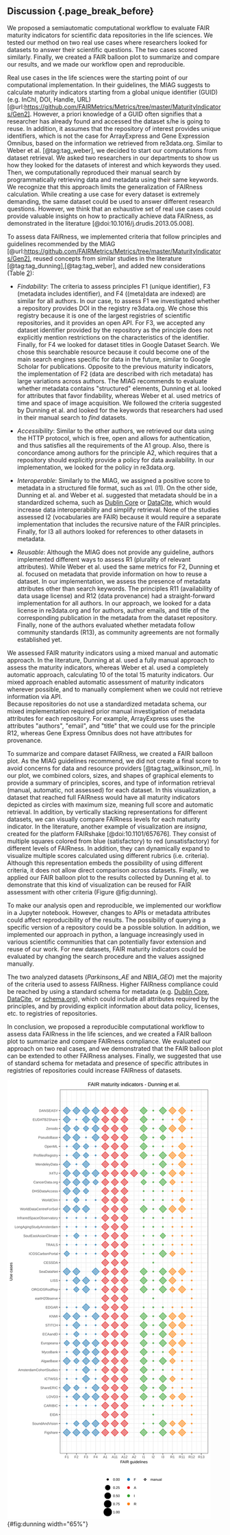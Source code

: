 ## Discussion {.page_break_before}

We proposed a semiautomatic computational workflow to evaluate FAIR maturity indicators for scientific data repositories in the life sciences.
We tested our method on two real use cases where researchers looked for datasets to answer their scientific questions.
The two cases scored similarly.
Finally, we created a FAIR balloon plot to summarize and compare our results, and we made our workflow open and reproducible.

Real use cases in the life sciences were the starting point of our computational implementation.
In their guidelines, the MIAG suggests to calculate maturity indicators starting from a global unique identifier (GUID) (e.g. InChI, DOI, Handle, URL) [@url:https://github.com/FAIRMetrics/Metrics/tree/master/MaturityIndicators/Gen2].
However, a priori knowledge of a GUID often signifies that a researcher has already found and accessed the dataset s/he is going to reuse.
In addition, it assumes that the repository of interest provides unique identifiers, which is not the case for ArrayExpress and Gene Expression Omnibus, based on the information we retrieved from re3data.org.
Similar to Weber et al. [@tag:tag_weber], we decided to start our computations from dataset retrieval.
We asked two researchers in our departments to show us how they looked for the datasets of interest and which keywords they used.
Then, we computationally reproduced their manual search by programmatically retrieving data and metadata using their same keywords.
We recognize that this approach limits the generalization of FAIRness calculation.
While creating a use case for every dataset is extremely demanding,
the same dataset could be used to answer different research questions.
However, we think that an exhaustive set of real use cases could provide valuable insights on how to practically achieve data FAIRness, as demonstrated in the literature [@doi:10.1016/j.drudis.2013.05.008].

To assess data FAIRness, we implemented criteria that
follow principles and guidelines recommended by the MIAG [@url:https://github.com/FAIRMetrics/Metrics/tree/master/MaturityIndicators/Gen2],
reused concepts from similar studies in the literature [@tag:tag_dunning],[@tag:tag_weber], and
added new considerations (Table <a href="#maturity_indicators">2</a>):

- *Findability*:
The criteria to assess principles F1 (unique identifier), F3 (metadata includes identifier), and F4 ((meta)data are indexed) are similar for all authors.
In our case, to assess F1 we investigated whether a repository provides DOI in the registry re3data.org.
We chose this registry because it is one of the largest registries of scientific repositories, and it provides an open API.
For F3, we accepted any dataset identifier provided by the repository as the principle does not explicitly mention restrictions on the characteristics of the identifier.
Finally, for F4 we looked for dataset titles in Google Dataset Search.
We chose this searchable resource because it could become one of the main search engines specific for data in the future, similar to Google Scholar for publications.
Opposite to the previous maturity indicators, the implementation of F2 (data are described with rich metadata) has large variations across authors.
The MIAG recommends to evaluate whether metadata contains "structured" elements,
Dunning et al. looked for attributes that favor findability, whereas
Weber et al. used metrics of time and space of image acquisition.
We followed the criteria suggested by Dunning et al. and looked for the keywords that researchers had used in their manual search to *find* datasets.

- *Accessibility*:
Similar to the other authors, we retrieved our data using the HTTP protocol, which is free, open and allows for authentication, and thus satisfies all the requirements of the A1 group.
Also, there is concordance among authors for the principle A2, which requires that a repository should explicitly provide a policy for data availability.
In our implementation, we looked for the policy in re3data.org.

- *Interoperable*:
Similarly to the MIAG, we assigned a positive score to metadata in a structured file format, such as `xml` (I1).
On the other side, Dunning et al. and Weber et al. suggested that metadata should be in a standardized schema, such as [Dublin Core](https://www.dublincore.org/) or [DataCite](https://schema.datacite.org/), which would increase data interoperability and simplify retrieval.
None of the studies assessed I2 (vocabularies are FAIR) because it would require a separate implementation that includes the recursive nature of the FAIR principles.
Finally, for I3 all authors looked for references to other datasets in metadata.

- *Reusable*:
Although the MIAG does not provide any guideline, authors implemented different ways to assess R1 (plurality of relevant attributes).
While Weber et al. used the same metrics for F2, Dunning et al. focused on metadata that provide information on how to reuse a dataset.
In our implementation, we assess the presence of metadata attributes other than search keywords.
The principles R11 (availability of data usage license) and R12 (data provenance) had a straight-forward implementation for all authors.
In our approach, we looked for a data license in re3data.org and for authors, author emails, and title of the corresponding publication in the metadata from the dataset repository.
Finally, none of the authors evaluated whether metadata follow community standards (R13), as community agreements are not formally established yet.

We assessed FAIR maturity indicators using a mixed manual and automatic approach.
In the literature, Dunning at al. used a fully manual approach to assess the maturity indicators, whereas
Weber et al. used a completely automatic approach, calculating 10 of the total 15 maturity indicators.
Our mixed approach enabled automatic assessment of maturity indicators wherever possible, and to manually complement when we could not retrieve information via API.  
Because repositories do not use a standardized metadata schema, our mixed implementation required prior manual investigation of metadata attributes for each repository.
For example, ArrayExpress uses the attributes "authors", "email", and "title" that we could use for the principle R12, whereas Gene Express Omnibus does not have attributes for provenance.

To summarize and compare dataset FAIRness, we created a FAIR balloon plot.
As the MIAG guidelines recommend, we did not create a final score to avoid concerns for data and resource providers [@tag:tag_wilkinson_mi].
In our plot, we combined colors, sizes, and shapes of graphical elements to provide a summary of principles, scores, and type of information retrieval (manual, automatic, not assessed) for each dataset.
In this visualization, a dataset that reached full FAIRness would have all maturity indicators depicted as circles with maximum size, meaning full score and automatic retrieval.
In addition, by vertically stacking representations for different datasets, we can visually compare FAIRness levels for each maturity indicator.
In the literature, another example of visualization are *insigna*, created for the platform FAIRshake [@doi:10.1101/657676].
They consist of multiple squares colored from blue (satisfactory) to red (unsatisfactory) for different levels of FAIRness.
In addition, they can dynamically expand to visualize multiple scores calculated using different rubrics (i.e. criteria).
Although this representation embeds the possibility of using different criteria, it does not allow direct comparison across datasets.
Finally, we applied our FAIR balloon plot to the results collected by Dunning et al.  to demonstrate that this kind of visualization can be reused for FAIR assessment with other criteria (Figure @fig:dunning).  

To make our analysis open and reproducible, we implemented our workflow in a Jupyter notebook.
However, changes to APIs or metadata attributes could affect reproducibility of the results.
The possibility of querying a specific version of a repository could be a possible solution.
In addition, we implemented our approach in python, a language increasingly used in various scientific communities that can potentially favor extension and reuse of our work.
For new datasets, FAIR maturity indicators could be evaluated by changing the search procedure and the values assigned manually.


The two analyzed datasets (*Parkinsons_AE* and *NBIA_GEO*) met the majority of the criteria used to assess FAIRness.
Higher FAIRness compliance could be reached by using a standard schema for metadata (e.g. [Dublin Core](https://www.dublincore.org/), [DataCite](https://schema.datacite.org/), or [schema.org](www.schema.org)), which could include all attributes required by the principles, and by
providing explicit information about data policy, licenses, etc. to registries of repositories.

In conclusion, we proposed a reproducible computational workflow to assess data FAIRness in the life sciences, and we created a FAIR balloon plot to summarize and compare FAIRness compliance.
We evaluated our approach on two real cases, and we demonstrated that the FAIR balloon plot can be extended to other FAIRness analyses.
Finally, we suggested that use of standard schema for metadata and presence of specific attributes in registries of repositories could increase FAIRness of datasets.



<!--Figure: dunning-->
![FAIR balloon plot for the repositories analyzed by Dunning et al. [@tag:tag_dunning] (data available at their [institutional repository](https://data.4tu.nl/repository/uuid:5146dd06-98e4-426c-9ae5-dc8fa65c549f)). From their quantitative scores, we converted "complies completely" to 1, "just about/maybe not" to 0.5, and "fails to comply" to 0. We did not assign any value to "unclear", which is thus represented as missing elements.](images/dunning.svg){#fig:dunning width="65%"}
